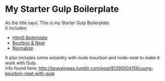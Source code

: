 # My Starter Gulp Boilerplate

As the title says. This is my Starter Gulp Boilerplate.  
It includes:

* [Html5 Boilerplate](https://html5boilerplate.com/)
* [Bourbon & Neat](http://bourbon.io/)
* [Normalize](http://necolas.github.io/normalize.css/)

It also includes some wizardry with node-bourbon and node-neat to make it work with Gulp.  
info found here: http://laravelnews.tumblr.com/post/81295004156/using-bourbon-neat-with-gulp
